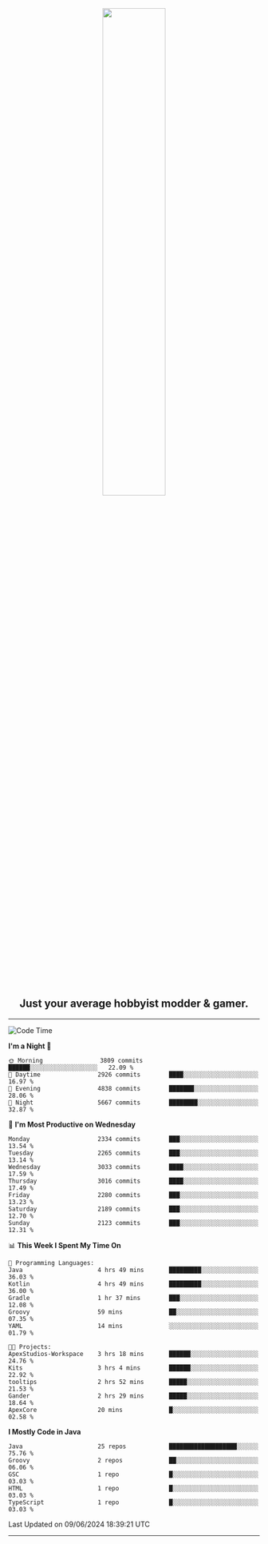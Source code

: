 <div align="center">
  <a href="https://apexmodder.xyz/"><img width="50%" height="50%" src="https://i.imgur.com/pc4HkGz.png"></a>
</div>
<h2 align="center">Just your average hobbyist modder & gamer.</h2>

---

<!--START_SECTION:waka-->
![Code Time](http://img.shields.io/badge/Code%20Time-1%2C207%20hrs%2036%20mins-blue)

**I'm a Night 🦉** 

```text
🌞 Morning                3809 commits        ██████░░░░░░░░░░░░░░░░░░░   22.09 % 
🌆 Daytime                2926 commits        ████░░░░░░░░░░░░░░░░░░░░░   16.97 % 
🌃 Evening                4838 commits        ███████░░░░░░░░░░░░░░░░░░   28.06 % 
🌙 Night                  5667 commits        ████████░░░░░░░░░░░░░░░░░   32.87 % 
```
📅 **I'm Most Productive on Wednesday** 

```text
Monday                   2334 commits        ███░░░░░░░░░░░░░░░░░░░░░░   13.54 % 
Tuesday                  2265 commits        ███░░░░░░░░░░░░░░░░░░░░░░   13.14 % 
Wednesday                3033 commits        ████░░░░░░░░░░░░░░░░░░░░░   17.59 % 
Thursday                 3016 commits        ████░░░░░░░░░░░░░░░░░░░░░   17.49 % 
Friday                   2280 commits        ███░░░░░░░░░░░░░░░░░░░░░░   13.23 % 
Saturday                 2189 commits        ███░░░░░░░░░░░░░░░░░░░░░░   12.70 % 
Sunday                   2123 commits        ███░░░░░░░░░░░░░░░░░░░░░░   12.31 % 
```


📊 **This Week I Spent My Time On** 

```text
💬 Programming Languages: 
Java                     4 hrs 49 mins       █████████░░░░░░░░░░░░░░░░   36.03 % 
Kotlin                   4 hrs 49 mins       █████████░░░░░░░░░░░░░░░░   36.00 % 
Gradle                   1 hr 37 mins        ███░░░░░░░░░░░░░░░░░░░░░░   12.08 % 
Groovy                   59 mins             ██░░░░░░░░░░░░░░░░░░░░░░░   07.35 % 
YAML                     14 mins             ░░░░░░░░░░░░░░░░░░░░░░░░░   01.79 % 

🐱‍💻 Projects: 
ApexStudios-Workspace    3 hrs 18 mins       ██████░░░░░░░░░░░░░░░░░░░   24.76 % 
Kits                     3 hrs 4 mins        ██████░░░░░░░░░░░░░░░░░░░   22.92 % 
tooltips                 2 hrs 52 mins       █████░░░░░░░░░░░░░░░░░░░░   21.53 % 
Gander                   2 hrs 29 mins       █████░░░░░░░░░░░░░░░░░░░░   18.64 % 
ApexCore                 20 mins             █░░░░░░░░░░░░░░░░░░░░░░░░   02.58 % 
```

**I Mostly Code in Java** 

```text
Java                     25 repos            ███████████████████░░░░░░   75.76 % 
Groovy                   2 repos             ██░░░░░░░░░░░░░░░░░░░░░░░   06.06 % 
GSC                      1 repo              █░░░░░░░░░░░░░░░░░░░░░░░░   03.03 % 
HTML                     1 repo              █░░░░░░░░░░░░░░░░░░░░░░░░   03.03 % 
TypeScript               1 repo              █░░░░░░░░░░░░░░░░░░░░░░░░   03.03 % 
```




 Last Updated on 09/06/2024 18:39:21 UTC
<!--END_SECTION:waka-->

---
